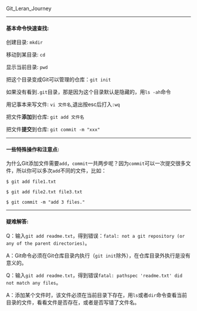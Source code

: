 Git_Leran_Journey

---

#### 基本命令快速查找:



创建目录: `mkdir`

移动到某目录: `cd`

显示当前目录: `pwd`

把这个目录变成Git可以管理的仓库：`git init`

如果没有看到`.git`目录，那是因为这个目录默认是隐藏的，用`ls -ah`命令

用记事本来写文件: `vi 文件名`,退出按esc后打入`:wq`

把文件**添加**到仓库: `git add 文件名`

把文件**提交**到仓库: `git commit -m "xxx"`

---

#### 一些特殊操作和注意点:



为什么Git添加文件需要`add`，`commit`一共两步呢？因为`commit`可以一次提交很多文件，所以你可以多次`add`不同的文件，比如：

`$ git add file1.txt`

`$ git add file2.txt file3.txt`

`$ git commit -m "add 3 files."`



---

#### 疑难解答:

Q：输入`git add readme.txt`，得到错误：`fatal: not a git repository (or any of the parent directories)`。

A：Git命令必须在Git仓库目录内执行（`git init`除外），在仓库目录外执行是没有意义的。



Q：输入`git add readme.txt`，得到错误`fatal: pathspec 'readme.txt' did not match any files`。

A：添加某个文件时，该文件必须在当前目录下存在，用`ls`或者`dir`命令查看当前目录的文件，看看文件是否存在，或者是否写错了文件名。



